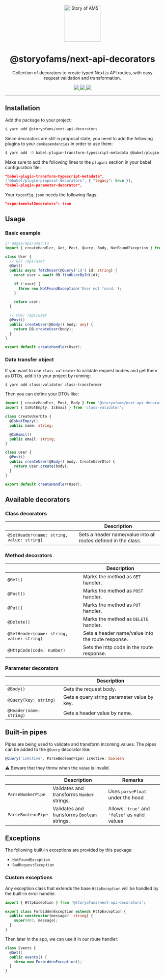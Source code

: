 <p align="center">
  <a aria-label="Story of AMS logo" href="https://storyofams.com/" target="_blank" align="center">
    <img src="https://storyofams.com/public/story-of-ams-logo-small@3x.png" alt="Story of AMS" width="120">
  </a>
  <h1 align="center">@storyofams/next-api-decorators</h1>
</p>

<p align="center">Collection of decorators to create typed Next.js API routes, with easy request validation and transformation.</p>

<p align="center">
  <a aria-label="releases" href="https://GitHub.com/storyofams/next-api-decorators/releases/">
    <img src="https://github.com/storyofams/next-api-decorators/workflows/Release/badge.svg">
  </a>
  <a aria-label="npm" href="https://www.npmjs.com/package/@storyofams/next-api-decorators">
    <img src="https://img.shields.io/npm/v/@storyofams/next-api-decorators">
  </a>
  <a aria-label="stars" href="https://github.com/storyofams/next-api-decorators/stargazers/">
    <img src="https://img.shields.io/github/stars/storyofams/next-api-decorators.svg?style=social&label=Star&maxAge=86400" />
  </a>
</p>

---

## Installation

Add the package to your project:

```bash
$ yarn add @storyofams/next-api-decorators
```

Since decorators are still in proposal state, you need to add the following plugins to your `devDependencies` in order to use them:

```bash
$ yarn add -D babel-plugin-transform-typescript-metadata @babel/plugin-proposal-decorators babel-plugin-parameter-decorator
```

Make sure to add the following lines to the `plugins` section in your babel configuration file:
```json
"babel-plugin-transform-typescript-metadata",
["@babel/plugin-proposal-decorators", { "legacy": true }],
"babel-plugin-parameter-decorator",
```

Your `tsconfig.json` needs the following flags:

```json
"experimentalDecorators": true
```

## Usage

### Basic example

```ts
// pages/api/user.ts
import { createHandler, Get, Post, Query, Body, NotFoundException } from '@storyofams/next-api-decorators';

class User {
  // GET /api/user
  @Get()
  public async fetchUser(@Query('id') id: string) {
    const user = await DB.findUserById(id);

    if (!user) {
      throw new NotFoundException('User not found.');
    }

    return user;
  }

  // POST /api/user
  @Post()
  public createUser(@Body() body: any) {
    return DB.createUser(body);
  }
}

export default createHandler(User);
```

### Data transfer object

If you want to use `class-validator` to validate request bodies and get them as DTOs, add it to your project by running:

```bash
$ yarn add class-validator class-transformer
```

Then you can define your DTOs like:

```ts
import { createHandler, Post, Body } from '@storyofams/next-api-decorators';
import { IsNotEmpty, IsEmail } from 'class-validator';

class CreateUserDto {
  @IsNotEmpty()
  public name: string;

  @IsEmail()
  public email: string;
}

class User {
  @Post()
  public createUser(@Body() body: CreateUserDto) {
    return User.create(body);
  }
}

export default createHandler(User);
```

## Available decorators

### Class decorators

|                                           | Description                                                    |
| ----------------------------------------- | -------------------------------------------------------------- |
| `@SetHeader(name: string, value: string)` | Sets a header name/value into all routes defined in the class. |

### Method decorators

|                                           | Description                                        |
| ----------------------------------------- | -------------------------------------------------- |
| `@Get()`                                  | Marks the method as `GET` handler.                 |
| `@Post()`                                 | Marks the method as `POST` handler.                |
| `@Put()`                                  | Marks the method as `PUT` handler.                 |
| `@Delete()`                               | Marks the method as `DELETE` handler.              |
| `@SetHeader(name: string, value: string)` | Sets a header name/value into the route response.  |
| `@HttpCode(code: number)`                 | Sets the http code in the route response.          |

### Parameter decorators

|                         | Description                                 |
| ----------------------- | ------------------------------------------- |
| `@Body()`               | Gets the request body.                      |
| `@Query(key: string)`   | Gets a query string parameter value by key. |
| `@Header(name: string)` | Gets a header value by name.                |




## Built-in pipes

Pipes are being used to validate and transform incoming values. The pipes can be added to the `@Query` decorator like:

```ts
@Query('isActive', ParseBooleanPipe) isActive: boolean
```

⚠️ Beware that they throw when the value is invalid.

|                    | Description                                  | Remarks                                       |
| ------------------ | -------------------------------------------- | --------------------------------------------- |
| `ParseNumberPipe`  | Validates and transforms `Number` strings.  | Uses `parseFloat` under the hood              |
| `ParseBooleanPipe` | Validates and transforms `Boolean` strings. | Allows `'true'` and `'false'` as valid values |


## Exceptions

The following built-in exceptions are provided by this package:

* `NotFoundException`
* `BadRequestException`


### Custom exceptions

Any exception class that extends the base `HttpException` will be handled by the built-in error handler.

```ts
import { HttpException } from '@storyofams/next-api-decorators';

export class ForbiddenException extends HttpException {
  public constructor(message?: string) {
    super(403, message);
  }
}
```

Then later in the app, we can use it in our route handler:

```ts
class Events {
  @Get()
  public events() {
    throw new ForbiddenException();
  }
}
```

